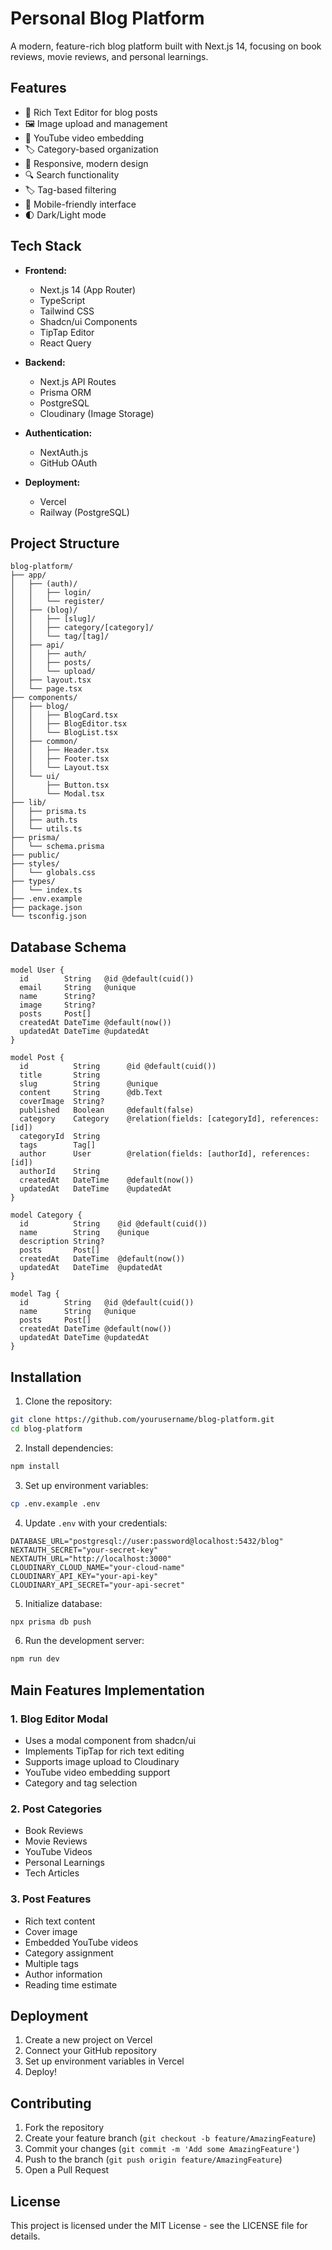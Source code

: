 # Personal Blog Platform

A modern, feature-rich blog platform built with Next.js 14, focusing on book reviews, movie reviews, and personal learnings.

## Features

- 📝 Rich Text Editor for blog posts
- 🖼️ Image upload and management
- 🎥 YouTube video embedding
- 🏷️ Category-based organization
- 🎨 Responsive, modern design
- 🔍 Search functionality
- 🏷️ Tag-based filtering
- 📱 Mobile-friendly interface
- 🌓 Dark/Light mode

## Tech Stack

- **Frontend:**
  - Next.js 14 (App Router)
  - TypeScript
  - Tailwind CSS
  - Shadcn/ui Components
  - TipTap Editor
  - React Query

- **Backend:**
  - Next.js API Routes
  - Prisma ORM
  - PostgreSQL
  - Cloudinary (Image Storage)

- **Authentication:**
  - NextAuth.js
  - GitHub OAuth

- **Deployment:**
  - Vercel
  - Railway (PostgreSQL)

## Project Structure

```
blog-platform/
├── app/
│   ├── (auth)/
│   │   ├── login/
│   │   └── register/
│   ├── (blog)/
│   │   ├── [slug]/
│   │   ├── category/[category]/
│   │   └── tag/[tag]/
│   ├── api/
│   │   ├── auth/
│   │   ├── posts/
│   │   └── upload/
│   ├── layout.tsx
│   └── page.tsx
├── components/
│   ├── blog/
│   │   ├── BlogCard.tsx
│   │   ├── BlogEditor.tsx
│   │   └── BlogList.tsx
│   ├── common/
│   │   ├── Header.tsx
│   │   ├── Footer.tsx
│   │   └── Layout.tsx
│   └── ui/
│       ├── Button.tsx
│       └── Modal.tsx
├── lib/
│   ├── prisma.ts
│   ├── auth.ts
│   └── utils.ts
├── prisma/
│   └── schema.prisma
├── public/
├── styles/
│   └── globals.css
├── types/
│   └── index.ts
├── .env.example
├── package.json
└── tsconfig.json
```

## Database Schema

```prisma
model User {
  id        String   @id @default(cuid())
  email     String   @unique
  name      String?
  image     String?
  posts     Post[]
  createdAt DateTime @default(now())
  updatedAt DateTime @updatedAt
}

model Post {
  id          String      @id @default(cuid())
  title       String
  slug        String      @unique
  content     String      @db.Text
  coverImage  String?
  published   Boolean     @default(false)
  category    Category    @relation(fields: [categoryId], references: [id])
  categoryId  String
  tags        Tag[]
  author      User        @relation(fields: [authorId], references: [id])
  authorId    String
  createdAt   DateTime    @default(now())
  updatedAt   DateTime    @updatedAt
}

model Category {
  id          String    @id @default(cuid())
  name        String    @unique
  description String?
  posts       Post[]
  createdAt   DateTime  @default(now())
  updatedAt   DateTime  @updatedAt
}

model Tag {
  id        String   @id @default(cuid())
  name      String   @unique
  posts     Post[]
  createdAt DateTime @default(now())
  updatedAt DateTime @updatedAt
}
```

## Installation

1. Clone the repository:
```bash
git clone https://github.com/yourusername/blog-platform.git
cd blog-platform
```

2. Install dependencies:
```bash
npm install
```

3. Set up environment variables:
```bash
cp .env.example .env
```

4. Update `.env` with your credentials:
```env
DATABASE_URL="postgresql://user:password@localhost:5432/blog"
NEXTAUTH_SECRET="your-secret-key"
NEXTAUTH_URL="http://localhost:3000"
CLOUDINARY_CLOUD_NAME="your-cloud-name"
CLOUDINARY_API_KEY="your-api-key"
CLOUDINARY_API_SECRET="your-api-secret"
```

5. Initialize database:
```bash
npx prisma db push
```

6. Run the development server:
```bash
npm run dev
```

## Main Features Implementation

### 1. Blog Editor Modal
- Uses a modal component from shadcn/ui
- Implements TipTap for rich text editing
- Supports image upload to Cloudinary
- YouTube video embedding support
- Category and tag selection

### 2. Post Categories
- Book Reviews
- Movie Reviews
- YouTube Videos
- Personal Learnings
- Tech Articles

### 3. Post Features
- Rich text content
- Cover image
- Embedded YouTube videos
- Category assignment
- Multiple tags
- Author information
- Reading time estimate

## Deployment

1. Create a new project on Vercel
2. Connect your GitHub repository
3. Set up environment variables in Vercel
4. Deploy!

## Contributing

1. Fork the repository
2. Create your feature branch (`git checkout -b feature/AmazingFeature`)
3. Commit your changes (`git commit -m 'Add some AmazingFeature'`)
4. Push to the branch (`git push origin feature/AmazingFeature`)
5. Open a Pull Request

## License

This project is licensed under the MIT License - see the LICENSE file for details.